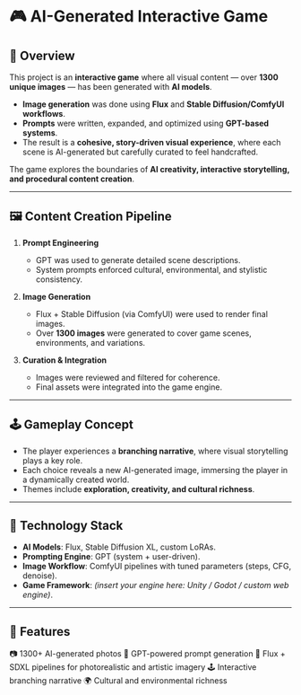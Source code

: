 # 🎮 AI-Generated Interactive Game  

## 📖 Overview  
This project is an **interactive game** where all visual content — over **1300 unique images** — has been generated with **AI models**.  
- **Image generation** was done using **Flux** and **Stable Diffusion/ComfyUI workflows**.  
- **Prompts** were written, expanded, and optimized using **GPT-based systems**.  
- The result is a **cohesive, story-driven visual experience**, where each scene is AI-generated but carefully curated to feel handcrafted.  

The game explores the boundaries of **AI creativity, interactive storytelling, and procedural content creation**.  

---

## 🖼️ Content Creation Pipeline  
1. **Prompt Engineering**  
   - GPT was used to generate detailed scene descriptions.  
   - System prompts enforced cultural, environmental, and stylistic consistency.  

2. **Image Generation**  
   - Flux + Stable Diffusion (via ComfyUI) were used to render final images.  
   - Over **1300 images** were generated to cover game scenes, environments, and variations.  

3. **Curation & Integration**  
   - Images were reviewed and filtered for coherence.  
   - Final assets were integrated into the game engine.  

---

## 🕹️ Gameplay Concept  
- The player experiences a **branching narrative**, where visual storytelling plays a key role.  
- Each choice reveals a new AI-generated image, immersing the player in a dynamically created world.  
- Themes include **exploration, creativity, and cultural richness**.  

---

## 🔧 Technology Stack  
- **AI Models**: Flux, Stable Diffusion XL, custom LoRAs.  
- **Prompting Engine**: GPT (system + user-driven).  
- **Image Workflow**: ComfyUI pipelines with tuned parameters (steps, CFG, denoise).  
- **Game Framework**: *(insert your engine here: Unity / Godot / custom web engine)*.  

---
## 🌟 Features

📷 1300+ AI-generated photos
🤖 GPT-powered prompt generation
🎨 Flux + SDXL pipelines for photorealistic and artistic imagery
🕹️ Interactive branching narrative
🌍 Cultural and environmental richness